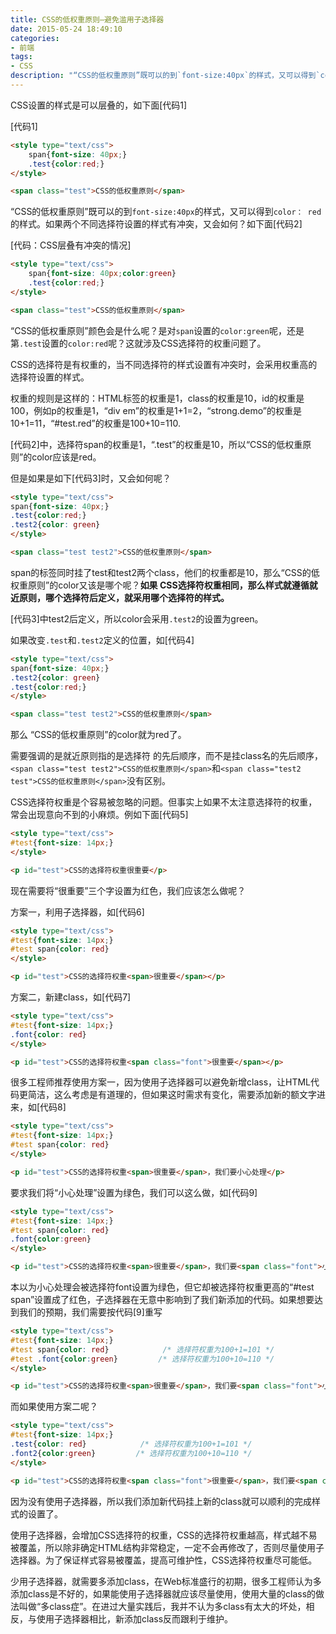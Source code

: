 ```yaml
---
title: CSS的低权重原则—避免滥用子选择器
date: 2015-05-24 18:49:10
categories:
- 前端
tags:
- CSS
description: "“CSS的低权重原则”既可以的到`font-size:40px`的样式，又可以得到`color： red`的样式。如果两个不同选择符设置的样式有冲突，又会如何？"
---
```


CSS设置的样式是可以层叠的，如下面[代码1]

[代码1]
```html
<style type="text/css">
	span{font-size: 40px;}
	.test{color:red;}
</style>

<span class="test">CSS的低权重原则</span>
```

“CSS的低权重原则”既可以的到`font-size:40px`的样式，又可以得到`color： red`的样式。如果两个不同选择符设置的样式有冲突，又会如何？如下面[代码2]

[代码：CSS层叠有冲突的情况]
```html
<style type="text/css">
	span{font-size: 40px;color:green}
	.test{color:red;}
</style>

<span class="test">CSS的低权重原则</span>
```

“CSS的低权重原则”颜色会是什么呢？是对`span`设置的`color:green`呢，还是第`.test`设置的`color:red`呢？这就涉及CSS选择符的权重问题了。

CSS的选择符是有权重的，当不同选择符的样式设置有冲突时，会采用权重高的选择符设置的样式。

权重的规则是这样的：HTML标签的权重是1，class的权重是10，id的权重是100，例如p的权重是1，“div em”的权重是1+1=2，“strong.demo”的权重是10+1=11，“#test.red”的权重是100+10=110.

[代码2]中，选择符span的权重是1，“.test”的权重是10，所以“CSS的低权重原则”的color应该是red。

但是如果是如下[代码3]时，又会如何呢？
```html
<style type="text/css">
span{font-size: 40px;}
.test{color:red;}
.test2{color: green}
</style>

<span class="test test2">CSS的低权重原则</span>
```

span的标签同时挂了test和test2两个class，他们的权重都是10，那么“CSS的低权重原则”的color又该是哪个呢？**如果 CSS选择符权重相同，那么样式就遵循就近原则，哪个选择符后定义，就采用哪个选择符的样式。**

[代码3]中test2后定义，所以color会采用`.test2`的设置为green。

如果改变`.test`和`.test2`定义的位置，如[代码4]
```html
<style type="text/css">
span{font-size: 40px;}
.test2{color: green}
.test{color:red;}
</style>

<span class="test test2">CSS的低权重原则</span>
```

那么 “CSS的低权重原则”的color就为red了。

需要强调的是就近原则指的是选择符  的先后顺序，而不是挂class名的先后顺序，`<span class="test test2">CSS的低权重原则</span>`和`<span class="test2 test">CSS的低权重原则</span>`没有区别。

CSS选择符权重是个容易被忽略的问题。但事实上如果不太注意选择符的权重，常会出现意向不到的小麻烦。例如下面[代码5]
```html
<style type="text/css">
#test{font-size: 14px;}
</style>

<p id="test">CSS的选择符权重很重要</p>
```

现在需要将“很重要”三个字设置为红色，我们应该怎么做呢？

方案一，利用子选择器，如[代码6]
```html
<style type="text/css">
#test{font-size: 14px;}
#test span{color: red}
</style>

<p id="test">CSS的选择符权重<span>很重要</span></p>
```

方案二，新建class，如[代码7]
```html
<style type="text/css">
#test{font-size: 14px;}
.font{color: red}
</style>

<p id="test">CSS的选择符权重<span class="font">很重要</span></p>
```

很多工程师推荐使用方案一，因为使用子选择器可以避免新增class，让HTML代码更简洁，这么考虑是有道理的，但如果这时需求有变化，需要添加新的额文字进来，如[代码8]
```html
<style type="text/css">
#test{font-size: 14px;}
#test span{color: red}
</style>

<p id="test">CSS的选择符权重<span>很重要</span>，我们要小心处理</p>
```

要求我们将“小心处理”设置为绿色，我们可以这么做，如[代码9]
```html
<style type="text/css">
#test{font-size: 14px;}
#test span{color: red}
.font{color:green}
</style>

<p id="test">CSS的选择符权重<span>很重要</span>，我们要<span class="font">小心处理</span></p>
```

本以为小心处理会被选择符font设置为绿色，但它却被选择符权重更高的“#test span”设置成了红色，子选择器在无意中影响到了我们新添加的代码。如果想要达到我们的预期，我们需要按代码[9]重写
```html
<style type="text/css">
#test{font-size: 14px;}
#test span{color: red}            /* 选择符权重为100+1=101 */
#test .font{color:green}         /* 选择符权重为100+10=110 */
</style>

<p id="test">CSS的选择符权重<span>很重要</span>，我们要<span class="font">小心处理</span></p>
```

而如果使用方案二呢？
```html
<style type="text/css">
#test{font-size: 14px;}
.test{color: red}            /* 选择符权重为100+1=101 */
.font2{color:green}         /* 选择符权重为100+10=110 */
</style>

<p id="test">CSS的选择符权重<span class="font">很重要</span>，我们要<span class="font2">小心处理</span></p>
```

因为没有使用子选择器，所以我们添加新代码挂上新的class就可以顺利的完成样式的设置了。

使用子选择器，会增加CSS选择符的权重，CSS的选择符权重越高，样式越不易被覆盖，所以除非确定HTML结构非常稳定，一定不会再修改了，否则尽量使用子选择器。为了保证样式容易被覆盖，提高可维护性，CSS选择符权重尽可能低。

少用子选择器，就需要多添加class，在Web标准盛行的初期，很多工程师认为多添加class是不好的，如果能使用子选择器就应该尽量使用，使用大量的class的做法叫做“多class症”。在进过大量实践后，我并不认为多class有太大的坏处，相反，与使用子选择器相比，新添加class反而跟利于维护。